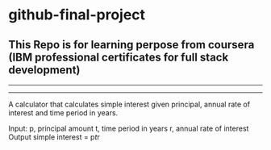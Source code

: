 # github-final-project
This Repo is for learning perpose from coursera (IBM professional certificates for full stack development) 
------------------------------------------------------------------------------------------------------------------------
************************************************************************************************************************
------------------------------------------------------------------------------------------------------------------------
A calculator that calculates simple interest given principal, annual rate of interest and time period in years.

Input:
   p, principal amount
   t, time period in years
   r, annual rate of interest
Output
   simple interest = p*t*r
